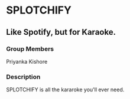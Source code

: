 # SPLOTCHIFY
## Like Spotify, but for Karaoke.

### Group Members
Priyanka Kishore

### Description
SPLOTCHIFY is all the kararoke you'll ever need.
